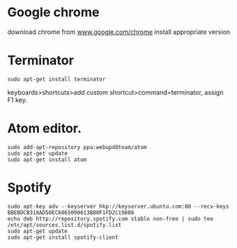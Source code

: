 # Google chrome

download chrome from www.google.com/chrome
install appropriate version

# Terminator

```sudo apt-get install terminator```

keyboards>shortcuts>add custom shortcut>command=terminator, assign F1 key.

# Atom editor.

```
sudo add-apt-repository ppa:webupd8team/atom
sudo apt-get update
sudo apt-get install atom
```

# Spotify 



```
sudo apt-key adv --keyserver hkp://keyserver.ubuntu.com:80 --recv-keys BBEBDCB318AD50EC6865090613B00F1FD2C19886
echo deb http://repository.spotify.com stable non-free | sudo tee /etc/apt/sources.list.d/spotify.list
sudo apt-get update
sudo apt-get install spotify-client
```
